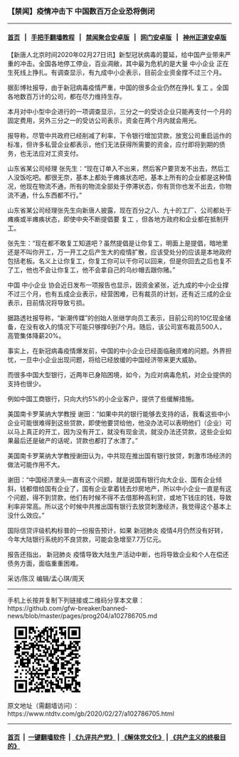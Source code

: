 ### 【禁闻】疫情冲击下 中国数百万企业恐将倒闭
------------------------

#### [首页](https://github.com/gfw-breaker/banned-news/blob/master/README.md) &nbsp;&nbsp;|&nbsp;&nbsp; [手把手翻墙教程](https://github.com/gfw-breaker/guides/wiki) &nbsp;&nbsp;|&nbsp;&nbsp; [禁闻聚合安卓版](https://github.com/gfw-breaker/bn-android) &nbsp;&nbsp;|&nbsp;&nbsp; [网门安卓版](https://github.com/oGate2/oGate) &nbsp;&nbsp;|&nbsp;&nbsp; [神州正道安卓版](https://github.com/SzzdOgate/update) 



<div><div class="post_content" itemprop="articleBody">
 <p>
  【新唐人北京时间2020年02月27日讯】新型冠状病毒的蔓延，给中国产业带来严重的冲击。全国各地停工停业，百业凋敝，其中最为危机的是大量
  <ok href="https://www.ntdtv.com/gb/中小企业.htm">
   中小企业
  </ok>
  正在生死线上挣扎。有调查显示，有九成中小企表示，目前企业资金撑不过三个月。
 </p>
 <p>
  据彭博社报导，由于新冠病毒疫情严重，中国的很多企业仍然在挣扎
  <ok href="https://www.ntdtv.com/gb/复工.htm">
   复工
  </ok>
  。全国各地数百万计的公司，都在尽力维持生存。
 </p>
 <p>
  本月对中小型中企进行的一项调查显示，三分之一的受访企业只能再支付一个月的固定费用，另外三分之一的受访公司表示，资金在两个月内就会用光。
 </p>
 <p>
  报导称，尽管中共政府已经削减了利率，下令银行增加贷款，放宽公司重启运作的标准，但许多私营企业都表示，他们无法获得所需要的资金，应付即将到期的债务，也无法应对工资支付。
 </p>
 <p>
  山东省某公司经理 张先生：“现在订单入不出来，然后客户要货发不出去，然后工人没饭吃吧。都很无奈，基本上都处于瘫痪状态吧，基本上所有的企业都是这种情况，他现在物流不通，所有的物流全部处于停滞状态，你有货你也发不出去，你物流不通，什么东西都不行。”
 </p>
 <p>
  山东省某公司经理张先生向新唐人披露，现在百分之八、九十的工厂、公司都处于瘫痪或半瘫痪状态，即使中央不断提倡要
  <ok href="https://www.ntdtv.com/gb/复工.htm">
   复工
  </ok>
  ，但各地方政府和企业都在抵制开工。
 </p>
 <p>
  张先生：“现在都不敢复工知道吧？虽然提倡是让你复工，明面上是提倡，暗地里还是不叫你开工，万一开工之后产生大的疫情扩散，应该受处分的应该是本地政府包括老板。名义上让你复工，你复工你可以干你可以回来，但是你回去之后也复不了工，他也不会让你复工，他不会拿自己的乌纱帽去跟你赌。”
 </p>
 <p>
  中国
  <ok href="https://www.ntdtv.com/gb/中小企业.htm">
   中小企业
  </ok>
  协会近日发布一项报告也显示，因资金紧张，近九成的中小企业撑不过三个月，也有五成企业表示，经营困难，已有裁员的计划，还有近三成的企业表示，目前情况将导致亏损。
 </p>
 <p>
  据路透社报导称，“新潮传媒”的创始人张继学向员工表示，目前公司的10亿现金储备，在没有收入的情况下可能只够撑6到7个月。随后，该公司宣布裁员500人，高管集体降薪20%。
 </p>
 <p>
  事实上，在新冠病毒疫情爆发前，中国的中小企业已经面临融资难的问题。外界担忧，一旦中小企业出现问题，将给已经放缓的中国经济带来更大威胁。
 </p>
 <p>
  而很多中国大型银行，近两年已身陷困境，如今，为应对病毒危机，对企业提供的支持也很少。
 </p>
 <p>
  例如中国工商银行，只向大约5%的小企业客户，提供了些缓解措施。
 </p>
 <p>
  美国南卡罗莱纳大学教授 谢田：“如果中共的银行能够去支持的话，我看这些中小企业可能很难得到这些贷款，即使他要贷给他，他没办法可以表明他们（企业）可以马上真正的开工，因为没有开工，就没有现金流，就没办法还贷款，这些企业如果最后还是破产的话呢，贷款也都打了水漂了。”
 </p>
 <p>
  美国南卡罗莱纳大学教授谢田认为，中共现在推出国有银行放贷，刺激市场经济的做法可能作用不大。
 </p>
 <p>
  谢田：“中国经济里头一直有这个问题，就是说国有银行向大企业、国有企业倾斜，钱都借给国有企业了，国有企业拿着钱去炒房地产，所以中小企业一直是有这个问题，得不到贷款，他们有时候不得不去借那种高利贷，或地下钱庄的钱，导致利率非常高。所以这个时候中共推出国有银行去放贷刺激经济，我觉得这个基本上没什么效应。”
 </p>
 <p>
  国际信贷评级机构标普的一份报告预计，如果
  <ok href="https://www.ntdtv.com/gb/新冠肺炎.htm">
   新冠肺炎
  </ok>
  疫情4月仍然没有好转，今年大陆银行系统的不良贷款，可能会急增至7.7万亿元。
 </p>
 <p>
  报告还指出，
  <ok href="https://www.ntdtv.com/gb/新冠肺炎.htm">
   新冠肺炎
  </ok>
  疫情导致大陆生产活动中断，也将导致企业和个人在偿还债务方面，面临重重困难。
 </p>
 <p>
  采访/陈汉 编辑/孟心琪/周天
 </p>
 <div class="single_ad">
 </div>
</div>
</div>
<hr/>
手机上长按并复制下列链接或二维码分享本文章：<br/>
https://github.com/gfw-breaker/banned-news/blob/master/pages/prog204/a102786705.md <br/>
<a href='https://github.com/gfw-breaker/banned-news/blob/master/pages/prog204/a102786705.md'><img src='https://github.com/gfw-breaker/banned-news/blob/master/pages/prog204/a102786705.md.png'/></a> <br/>
原文地址（需翻墙访问）：https://www.ntdtv.com/gb/2020/02/27/a102786705.html


------------------------
#### [首页](https://github.com/gfw-breaker/banned-news/blob/master/README.md) &nbsp;|&nbsp; [一键翻墙软件](https://github.com/gfw-breaker/nogfw/blob/master/README.md) &nbsp;| [《九评共产党》](https://github.com/gfw-breaker/9ping.md/blob/master/README.md#九评之一评共产党是什么) | [《解体党文化》](https://github.com/gfw-breaker/jtdwh.md/blob/master/README.md) | [《共产主义的终极目的》](https://github.com/gfw-breaker/gczydzjmd.md/blob/master/README.md)


<img src='http://gfw-breaker.win/banned-news/pages/prog204/a102786705.md' width='0px' height='0px'/>